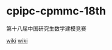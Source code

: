 # cpipc-cpmmc-18th

第十八届中国研究生数学建模竞赛

[wiki](https://github.com/peabits/cpipc-cpmmc-18th/wiki)
<a href="https://github.com/peabits/cpipc-cpmmc-18th/wiki" target="_blank">wiki</a>
